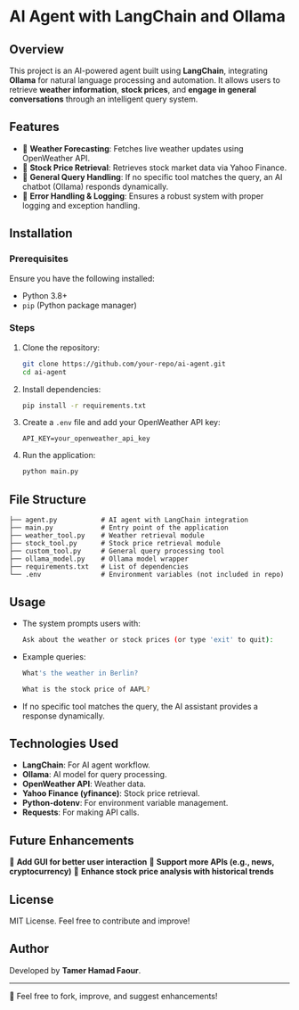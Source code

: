 # AI Agent with LangChain and Ollama

## Overview
This project is an AI-powered agent built using **LangChain**, integrating **Ollama** for natural language processing and automation. It allows users to retrieve **weather information**, **stock prices**, and **engage in general conversations** through an intelligent query system.

## Features
- 📌 **Weather Forecasting**: Fetches live weather updates using OpenWeather API.
- 📌 **Stock Price Retrieval**: Retrieves stock market data via Yahoo Finance.
- 📌 **General Query Handling**: If no specific tool matches the query, an AI chatbot (Ollama) responds dynamically.
- 📌 **Error Handling & Logging**: Ensures a robust system with proper logging and exception handling.

## Installation

### Prerequisites
Ensure you have the following installed:
- Python 3.8+
- `pip` (Python package manager)

### Steps
1. Clone the repository:
   ```bash
   git clone https://github.com/your-repo/ai-agent.git
   cd ai-agent
   ```
2. Install dependencies:
   ```bash
   pip install -r requirements.txt
   ```
3. Create a `.env` file and add your OpenWeather API key:
   ```env
   API_KEY=your_openweather_api_key
   ```
4. Run the application:
   ```bash
   python main.py
   ```

## File Structure
```
├── agent.py           # AI agent with LangChain integration
├── main.py            # Entry point of the application
├── weather_tool.py    # Weather retrieval module
├── stock_tool.py      # Stock price retrieval module
├── custom_tool.py     # General query processing tool
├── ollama_model.py    # Ollama model wrapper
├── requirements.txt   # List of dependencies
└── .env               # Environment variables (not included in repo)
```

## Usage
- The system prompts users with:
  ```bash
  Ask about the weather or stock prices (or type 'exit' to quit):
  ```
- Example queries:
  ```bash
  What's the weather in Berlin?
  ```
  ```bash
  What is the stock price of AAPL?
  ```
- If no specific tool matches the query, the AI assistant provides a response dynamically.

## Technologies Used
- **LangChain**: For AI agent workflow.
- **Ollama**: AI model for query processing.
- **OpenWeather API**: Weather data.
- **Yahoo Finance (yfinance)**: Stock price retrieval.
- **Python-dotenv**: For environment variable management.
- **Requests**: For making API calls.

## Future Enhancements
🔹 **Add GUI for better user interaction**
🔹 **Support more APIs (e.g., news, cryptocurrency)**
🔹 **Enhance stock price analysis with historical trends**

## License
MIT License. Feel free to contribute and improve!

## Author
Developed by **Tamer Hamad Faour**.

---
🚀 Feel free to fork, improve, and suggest enhancements!